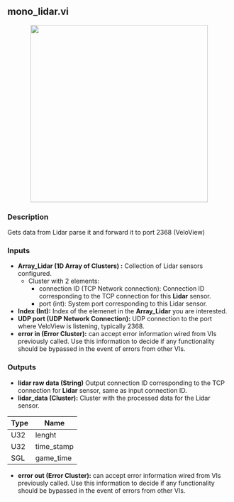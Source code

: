 ## mono_lidar.vi
<p align="center">
<img src="https://github.com/monoDriveIO/client/blob/lv_client_docs/WikiPhotos/LV_client/sensors/monoDrive_lvlib_mono__lidarc.png?raw=true" 
width="400"  />
</p>

### Description
Gets data from Lidar parse it  and forward it to port 2368 (VeloView)

### Inputs

- **Array_Lidar (1D Array of Clusters) :** Collection of Lidar sensors configured.
  - Cluster with 2 elements:
    * connection ID (TCP Network connection): Connection ID corresponding to the TCP connection for this **Lidar** sensor.
    * port (int): System port corresponding to this Lidar sensor.
- **Index (Int):** Index of the elemenet in the **Array_Lidar** you are interested.
- **UDP port (UDP Network Connection):** UDP connection to the port where VeloView is listening, typically 2368.
- **error in (Error Cluster):** can accept error information wired from VIs previously called. Use this information to decide if any functionality should be bypassed in the event of errors from other VIs.

### Outputs

- **lidar raw data (String)** Output connection ID corresponding to the TCP connection for **Lidar** sensor, same as input connection ID.
- **lidar_data (Cluster):** Cluster with the processed data for the Lidar sensor.

| Type  | Name   |
| ------------ | ------------ |
|U32  | lenght |
|U32 | time_stamp  |
|SGL | game_time  |

- **error out (Error Cluster):** can accept error information wired from VIs previously called. Use this information to decide if any functionality should be bypassed in the event of errors from other VIs.

